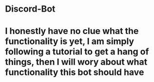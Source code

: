 # Discord-Bot
# I honestly have no clue what the functionality is yet, I am simply following a tutorial to get a hang of things, then I will wory about what functionality this bot should have 